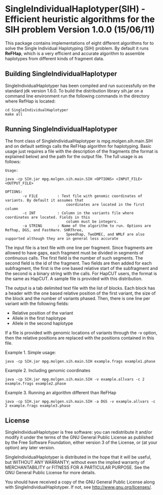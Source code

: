 SingleIndividualHaplotyper(SIH) - Efficient heuristic algorithms for the SIH problem
Version 1.0.0 (15/06/11)
===============================================================================
This package contains implementations of eight different algorithms for to solve 
the Single Individual Haplotyping (SIH) problem. By default it runs **ReFHap**, which is
a very efficient and accurate algorithm to assemble haplotypes from different kinds of
fragment data.

Building SingleIndividualHaplotyper
-----------------------------------

SingleIndividualHaplotyper has been compiled and run successfully
on the standard jdk version 1.6.0. To build the distribution
library sih.jar on a command line environment 
run the following commands in the directory
where RefHap is located:

```
cd SingleIndividualHaplotyper
make all
```

Running SingleIndividualHaplotyper
----------------------------------

The front class of SingleIndividualHaplotyper is mpg.molgen.sih.main.SIH and
on default settings calls the ReFHap algorithm for haplotyping. Basic usage just requires 
a file with the description of the fragments (the format is explained below) and the path for
the output file. The full usage is as follows: 
```
Usage: 

java -cp SIH.jar mpg.molgen.sih.main.SIH <OPTIONS> <INPUT_FILE> <OUTPUT_FILE>

OPTIONS:
		-v FILE			: Text file with genomic coordinates of variants. By default it assumes that 
							coordinates are located in the first column
		-c INT			: Column in the variants file where coordinates are located. Fields in this 
							column must be integers. 
		-a STRING		: Name of the algorithm to run. Options are Refhap, DGS, and FastHare. SHRThree, 
							Speedhap, TwoDMEC, and WMLF are also supported although they are in general less accurate
```

The input file is a text file with one line per fragment. Since fragments are allowed to have gaps, each fragment
must be divided in segments of continuous calls. The first field is the number of such segments. The second field is
the id of the fragment. Two fields are then added for each subfragment, the first is the one based relative start
of the subfragment and the second is a binary string with the calls. For HapCUT users, the format is the same 
as HapCUT. A sample file is provided with this distribution.

The output is a tab delimited text file with the list of blocks. Each block has a header with the 
one based relative position of the first variant, the size of the block and the number of variants phased.
Then, there is one line per variant with the following fields:
- Relative position of the variant
- Allele in the first haplotype
- Allele in the second haplotype

If a file is provided with genomic locations of variants through the -v option, then the relative positions are replaced 
with the positions contained in this file.

Example 1. Simple usage:
```
java -cp SIH.jar mpg.molgen.sih.main.SIH example.frags example1.phase
```

Example 2. Including genomic coordinates
```
java -cp SIH.jar mpg.molgen.sih.main.SIH -v example.allvars -c 2 example.frags example2.phase
```

Example 3. Running an algorithm different than ReFHap
```
java -cp SIH.jar mpg.molgen.sih.main.SIH -a DGS -v example.allvars -c 2 example.frags example3.phase
```

License
-------

SingleIndividualHaplotyper is free software: you can redistribute it and/or modify
it under the terms of the GNU General Public License as published by
the Free Software Foundation, either version 3 of the License, or
(at your option) any later version.
 
SingleIndividualHaplotyper is distributed in the hope that it will be useful,
but WITHOUT ANY WARRANTY; without even the implied warranty of
MERCHANTABILITY or FITNESS FOR A PARTICULAR PURPOSE.  See the
GNU General Public License for more details.

You should have received a copy of the GNU General Public License
along with SingleIndividualHaplotyper.  If not, see <http://www.gnu.org/licenses/>.

